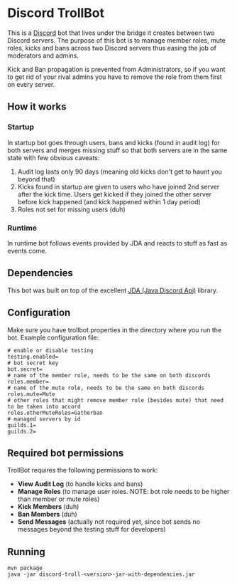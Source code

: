 # Discord TrollBot

This is a [Discord](https://discordapp.com) bot that lives under the bridge it creates between two Discord servers. The purpose of this
bot is to manage member roles, mute roles, kicks and bans across two Discord servers thus easing the job of moderators
and admins.

Kick and Ban propagation is prevented from Administrators, so if you want to get rid of your rival admins you have to
remove the role from them first on every server.

## How it works

### Startup

In startup bot goes through users, bans and kicks (found in audit log) for both servers and merges missing stuff so that
both servers are in the same state with few obvious caveats:

1. Audit log lasts only 90 days (meaning old kicks don't get to haunt you beyond that)
2. Kicks found in startup are given to users who have joined 2nd server after the kick time. Users get kicked if they
joined the other server before kick happened (and kick happened within 1 day period)
3. Roles not set for missing users (duh)

### Runtime

In runtime bot follows events provided by JDA and reacts to stuff as fast as events come.

## Dependencies

This bot was built on top of the excellent [JDA (Java Discord Api)](https://github.com/DV8FromTheWorld/JDA) library.

## Configuration

Make sure you have trollbot.properties in the directory where you run the bot. Example configuration file:

```
# enable or disable testing
testing.enabled=
# bot secret key
bot.secret=
# name of the member role, needs to be the same on both discords
roles.member=
# name of the mute role, needs to be the same on both discords
roles.mute=Mute
# other roles that might remove member role (besides mute) that need to be taken into accord
roles.otherMuteRoles=Gatherban
# managed servers by id
guilds.1=
guilds.2=
```

## Required bot permissions

TrollBot requires the following permissions to work:

* **View Audit Log** (to handle kicks and bans)
* **Manage Roles** (to manage user roles. NOTE: bot role needs to be higher than member or mute roles)
* **Kick Members** (duh)
* **Ban Members** (duh)
* **Send Messages** (actually not required yet, since bot sends no messages beyond the testing stuff for developers)

## Running

```
mvn package
java -jar discord-troll-<version>-jar-with-dependencies.jar
```